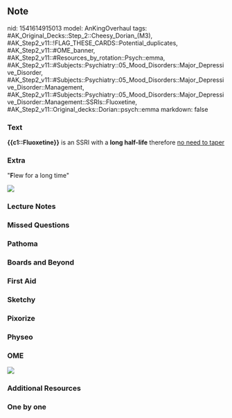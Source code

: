## Note
nid: 1541614915013
model: AnKingOverhaul
tags: #AK_Original_Decks::Step_2::Cheesy_Dorian_(M3), #AK_Step2_v11::!FLAG_THESE_CARDS::Potential_duplicates, #AK_Step2_v11::#OME_banner, #AK_Step2_v11::#Resources_by_rotation::Psych::emma, #AK_Step2_v11::#Subjects::Psychiatry::05_Mood_Disorders::Major_Depressive_Disorder, #AK_Step2_v11::#Subjects::Psychiatry::05_Mood_Disorders::Major_Depressive_Disorder::Management, #AK_Step2_v11::#Subjects::Psychiatry::05_Mood_Disorders::Major_Depressive_Disorder::Management::SSRIs::Fluoxetine, #AK_Step2_v11::Original_decks::Dorian::psych::emma
markdown: false

### Text
<b>{{c1::Fluoxetine}}</b> is an SSRI with a <b>long half-life</b>
therefore <u>no need to taper</u>

### Extra
"<b>F</b>lew for a long time"
<div><img src="paste-1324894331600897.jpg"></div>

### Lecture Notes


### Missed Questions


### Pathoma


### Boards and Beyond


### First Aid


### Sketchy


### Pixorize


### Physeo


### OME
<div class="ome-widget">
  <a href="https://onlinemeded.org?ref=anki"><img src=
  "_OME_AnkiFlashcards_General_4.png"></a>
</div>

### Additional Resources


### One by one


